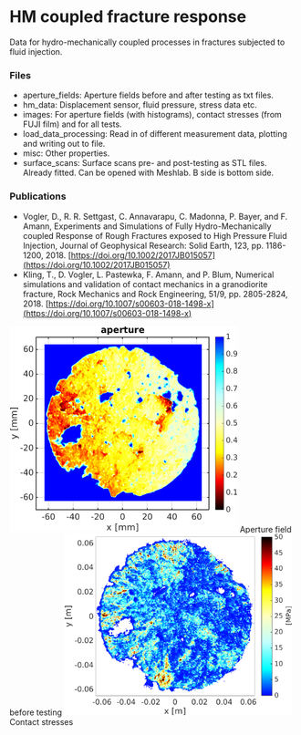 # HM coupled fracture response
Data for hydro-mechanically coupled processes in fractures subjected to fluid injection.

### Files
- aperture_fields: Aperture fields before and after testing as txt files.
- hm_data: Displacement sensor, fluid pressure, stress data etc.
- images: For aperture fields (with histograms), contact stresses (from FUJI film) and for all tests.
- load_data_processing: Read in of different measurement data, plotting and writing out to file.
- misc: Other properties.
- surface_scans: Surface scans pre- and post-testing as STL files. Already fitted. Can be opened with Meshlab. B side is bottom side.

### Publications
- Vogler, D., R. R. Settgast, C. Annavarapu, C. Madonna, P. Bayer, and F. Amann, Experiments and Simulations of Fully Hydro-Mechanically coupled Response of Rough Fractures exposed to High Pressure Fluid Injection, Journal of Geophysical Research: Solid Earth, 123, pp. 1186-1200, 2018. [https://doi.org/10.1002/2017JB015057](https://doi.org/10.1002/2017JB015057)
- Kling, T., D. Vogler, L. Pastewka, F. Amann, and P. Blum, Numerical simulations and validation of contact mechanics in a granodiorite fracture, Rock Mechanics and Rock Engineering, 51/9, pp. 2805-2824, 2018. [https://doi.org/10.1007/s00603-018-1498-x](https://doi.org/10.1007/s00603-018-1498-x)  


<img src="./images/aperture_fields/pre-testing/eth_psu_ethz_vd2_aperture_woInOutlet.png" width="400">
Aperture field before testing  


<img src="./images/contact_stress_films/vd2/ethz_vd2_120_absoluteColorbar.png" width="400">
Contact stresses
